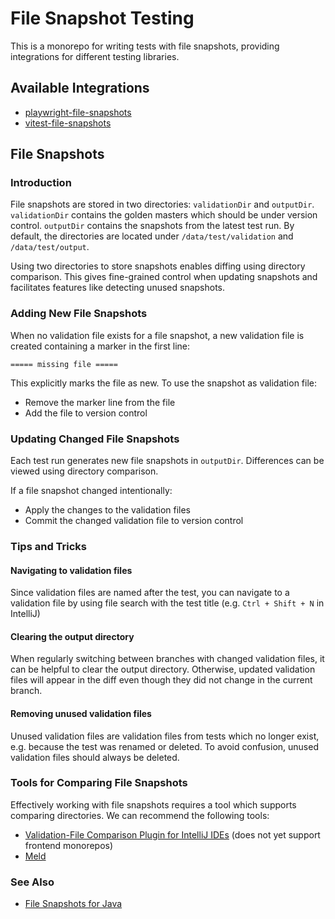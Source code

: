 # File Snapshot Testing

This is a monorepo for writing tests with file snapshots, providing integrations
for different testing libraries.

## Available Integrations

- [playwright-file-snapshots](packages/playwright-file-snapshots/README.md)
- [vitest-file-snapshots](packages/vitest-file-snapshots/README.md)

## File Snapshots

### Introduction

File snapshots are stored in two directories: `validationDir` and `outputDir`. `validationDir` contains the golden masters which should be under version control. `outputDir` contains the snapshots from the latest test run.
By default, the directories are located under `/data/test/validation` and `/data/test/output`.

Using two directories to store snapshots enables diffing using directory comparison. This gives fine-grained control when updating snapshots and facilitates features like detecting unused snapshots.

### Adding New File Snapshots

When no validation file exists for a file snapshot, a new validation file is created containing a marker in the first line:

```
===== missing file =====
```

This explicitly marks the file as new. To use the snapshot as validation file:

- Remove the marker line from the file
- Add the file to version control

### Updating Changed File Snapshots

Each test run generates new file snapshots in `outputDir`. Differences can be viewed using directory comparison.

If a file snapshot changed intentionally:

- Apply the changes to the validation files
- Commit the changed validation file to version control

### Tips and Tricks

#### Navigating to validation files

Since validation files are named after the test, you can navigate to a validation file by using file search with the test title (e.g. `Ctrl + Shift + N` in IntelliJ)

#### Clearing the output directory

When regularly switching between branches with changed validation files, it can be helpful to clear the output directory. Otherwise, updated validation files will appear in the diff even though they did not change in the current branch.

#### Removing unused validation files

Unused validation files are validation files from tests which no longer exist, e.g. because the test was renamed or deleted. To avoid confusion, unused validation files should always be deleted.

### Tools for Comparing File Snapshots

Effectively working with file snapshots requires a tool which supports comparing directories. We can recommend the following tools:

- [Validation-File Comparison Plugin for IntelliJ IDEs](https://github.com/cronn/validation-files-comparison-intellij-plugin) (does not yet support frontend monorepos)
- [Meld](https://meldmerge.org)

### See Also

- [File Snapshots for Java](https://github.com/cronn/validation-file-assertions)
